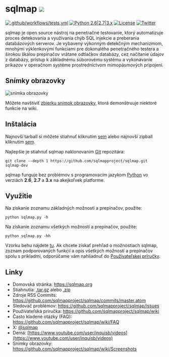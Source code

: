 # sqlmap ![](https://i.imgur.com/fe85aVR.png)

[![.github/workflows/tests.yml](https://github.com/sqlmapproject/sqlmap/actions/workflows/tests.yml/badge.svg)](https://github.com/sqlmapproject/sqlmap/actions/workflows/tests.yml) [![Python 2.6|2.7|3.x](https://img.shields.io/badge/python-2.6|2.7|3.x-yellow.svg)](https://www.python.org/) [![License](https://img.shields.io/badge/license-GPLv2-red.svg)](https://raw.githubusercontent.com/sqlmapproject/sqlmap/master/LICENSE) [![Twitter](https://img.shields.io/badge/twitter-@sqlmap-blue.svg)](https://twitter.com/sqlmap)

sqlmap je open source nástroj na penetračné testovanie, ktorý automatizuje proces detekovania a využívania chýb SQL injekcie a preberania databázových serverov. Je vybavený výkonným detekčným mechanizmom, mnohými výklenkovými funkciami pre dokonalého penetračného testera a širokou škálou prepínačov vrátane odtlačkov databázy, cez načítanie údajov z databázy, prístup k základnému súborovému systému a vykonávanie príkazov v operačnom systéme prostredníctvom mimopásmových pripojení.

Snímky obrazovky
----

![snímka obrazovky](https://raw.github.com/wiki/sqlmapproject/sqlmap/images/sqlmap_screenshot.png)

Môžete navštíviť [zbierku snímok obrazovky](https://github.com/sqlmapproject/sqlmap/wiki/Screenshots), ktorá demonštruuje niektoré funkcie na wiki.

Inštalácia
----

Najnovší tarball si môžete stiahnuť kliknutím [sem](https://github.com/sqlmapproject/sqlmap/tarball/master) alebo najnovší zipball kliknutím [sem](https://github.com/sqlmapproject/sqlmap/zipball/master).

Najlepšie je stiahnuť sqlmap naklonovaním [Git](https://github.com/sqlmapproject/sqlmap) repozitára:

    git clone --depth 1 https://github.com/sqlmapproject/sqlmap.git sqlmap-dev

sqlmap funguje bez problémov s programovacím jazykom [Python](https://www.python.org/download/) vo verziách **2.6**, **2.7** a **3.x** na akejkoľvek platforme.

Využitie
----

Na získanie zoznamu základných možností a prepínačov, použite:

    python sqlmap.py -h

Na získanie zoznamu všetkých možností a prepínačov, použite:

    python sqlmap.py -hh

Vzorku behu nájdete [tu](https://asciinema.org/a/46601).
Ak chcete získať prehľad o možnostiach sqlmap, zoznam podporovaných funkcií a opis všetkých možností a prepínačov spolu s príkladmi, odporúčame vám nahliadnuť do [Používateľskej príručky](https://github.com/sqlmapproject/sqlmap/wiki/Usage).

Linky
----

* Domovská stránka: https://sqlmap.org
* Stiahnutia: [.tar.gz](https://github.com/sqlmapproject/sqlmap/tarball/master) alebo [.zip](https://github.com/sqlmapproject/sqlmap/zipball/master)
* Zdroje RSS Commits: https://github.com/sqlmapproject/sqlmap/commits/master.atom
* Sledovač problémov: https://github.com/sqlmapproject/sqlmap/issues
* Používateľská príručka: https://github.com/sqlmapproject/sqlmap/wiki
* Často kladené otázky (FAQ): https://github.com/sqlmapproject/sqlmap/wiki/FAQ
* X: [@sqlmap](https://twitter.com/sqlmap)
* Demá: [https://www.youtube.com/user/inquisb/videos](https://www.youtube.com/user/inquisb/videos)
* Snímky obrazovky: https://github.com/sqlmapproject/sqlmap/wiki/Screenshots